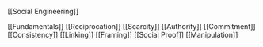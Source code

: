 [[Social Engineering]]

[[Fundamentals]]
[[Reciprocation]]
[[Scarcity]]
[[Authority]]
[[Commitment]]
[[Consistency]]
[[Linking]]
[[Framing]]
[[Social Proof]]
[[Manipulation]]